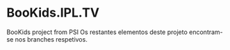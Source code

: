 # BooKids.IPL.TV
BooKids project from PSI
Os restantes elementos deste projeto encontram-se nos branches respetivos.
